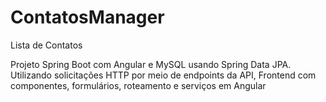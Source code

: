 # ContatosManager
Lista de Contatos


Projeto Spring Boot com Angular e MySQL usando Spring Data JPA.
Utilizando solicitações HTTP por meio de endpoints da API,
Frontend com componentes, formulários, roteamento e serviços em Angular
